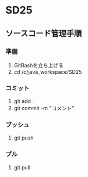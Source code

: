 # SD25
## ソースコード管理手順
### 準備
1. GitBashを立ち上げる
1. cd /c/java_workspace/SD25
### コミット
1. git add .
1. git commit -m "コメント"
### プッシュ
1. git push
### プル
1. git pull
